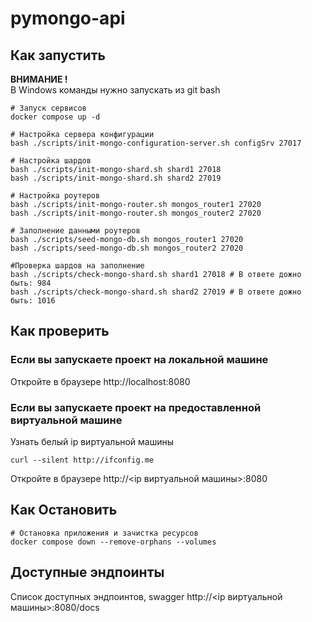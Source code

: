 # pymongo-api

## Как запустить

**ВНИМАНИЕ !**<br/>
В Windows команды нужно запускать из git bash

```shell
# Запуск сервисов
docker compose up -d

# Настройка сервера конфигурации
bash ./scripts/init-mongo-configuration-server.sh configSrv 27017

# Настройка шардов
bash ./scripts/init-mongo-shard.sh shard1 27018
bash ./scripts/init-mongo-shard.sh shard2 27019

# Настройка роутеров
bash ./scripts/init-mongo-router.sh mongos_router1 27020
bash ./scripts/init-mongo-router.sh mongos_router2 27020

# Заполнение данными роутеров
bash ./scripts/seed-mongo-db.sh mongos_router1 27020
bash ./scripts/seed-mongo-db.sh mongos_router2 27020

#Проверка шардов на заполнение
bash ./scripts/check-mongo-shard.sh shard1 27018 # В ответе дожно быть: 984
bash ./scripts/check-mongo-shard.sh shard2 27019 # В ответе дожно быть: 1016
```

## Как проверить

### Если вы запускаете проект на локальной машине

Откройте в браузере http://localhost:8080

### Если вы запускаете проект на предоставленной виртуальной машине

Узнать белый ip виртуальной машины

```shell
curl --silent http://ifconfig.me
```

Откройте в браузере http://<ip виртуальной машины>:8080

## Как Остановить

```shell
# Остановка приложения и зачистка ресурсов
docker compose down --remove-orphans --volumes
```

## Доступные эндпоинты

Список доступных эндпоинтов, swagger http://<ip виртуальной машины>:8080/docs